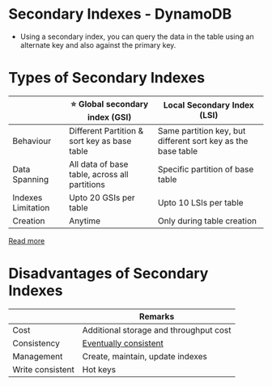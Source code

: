 # Secondary Indexes - DynamoDB
- Using a secondary index, you can query the data in the table using an alternate key and also against the primary key.

# Types of Secondary Indexes

|                    | :star: Global secondary index (GSI)           | Local Secondary Index (LSI)                                  |
|--------------------|-----------------------------------------------|--------------------------------------------------------------|
| Behaviour          | Different Partition & sort key as base table  | Same partition key, but different sort key as the base table |
| Data Spanning      | All data of base table, across all partitions | Specific partition of base table                             |
| Indexes Limitation | Upto 20 GSIs per table                        | Upto 10 LSIs per table                                       |
| Creation           | Anytime                                       | Only during table creation                                   |

[Read more](https://docs.aws.amazon.com/amazondynamodb/latest/developerguide/SecondaryIndexes.html)

# Disadvantages of Secondary Indexes

|                  | Remarks                                                                           |
|------------------|-----------------------------------------------------------------------------------|
| Cost             | Additional storage and throughput cost                                            |
| Consistency      | [Eventually consistent](https://github.com/Anshul619/HLD-System-Designs/blob/main/1_Databases/4_Consistency-Replication/Readme.md) |
| Management       | Create, maintain, update indexes                                                  |
| Write consistent | Hot keys                                                                          |